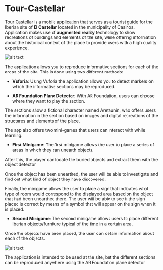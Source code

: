# Tour-Castellar
Tour Castellar is a mobile application that serves as a tourist
guide for the Iberian site of **El Castellar** located in the municipality of
Casinos. Application makes use of **augmented reality** technology to show 
recreations of buildings and elements of the site, while offering information about the 
historical context of the place to provide users with a high quality experience.

![alt text](https://github.com/VicenteMurguiSanchis/Tour-Castellar/blob/main/Assets/CarpetaImagenes/Imagen2.jpg)

The application allows you to reproduce informative sections for each of the areas of the site. This is done using two different methods:

* **Vuforia**: Using Vuforia the application allows you to detect markers on which the informative sections may be reproduced.


* **AR Foundation Plane Detector**: With AR Foundation, users can choose where they want to play the section.



The sections show a fictional character named Aretaunin, who offers users the information in the section based 
on images and digital recreations of the structures and elements of the place.


The app also offers two mini-games that users can interact with while learning.

* **First Minigame**: The first minigame allows the user to place a series of areas in which they can unearth objects.


After this, the player can locate the buried objects and extract them with the object detector.



Once the object has been unearthed, the user will be able to investigate and find out what kind of object they have discovered.



Finally, the minigame allows the user to place a sign that indicates what type of room would correspond to the displayed area
based on the object that had been unearthed there. The user will be able to see if the sign placed is correct by means of a
symbol that will appear on the sign when it is placed.



* **Second Minigame**: The second minigame allows users to place different Iberian objects/furniture typical of the time in a certain area.


Once the objects have been placed, the user can obtain information about each of the objects.

![alt text](https://github.com/VicenteMurguiSanchis/Tour-Castellar/blob/main/Assets/CarpetaImagenes/image37.gif)


The application is intended to be used at the site, but the different sections can be reproduced anywhere using the AR Foundation plane detector.
